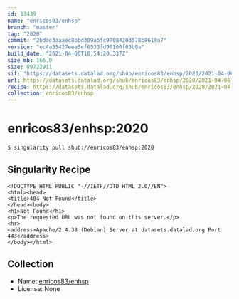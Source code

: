```yaml
---
id: 13439
name: "enricos83/enhsp"
branch: "master"
tag: "2020"
commit: "2bdac3aaaec8bbd309abfc9708420d578b8619a7"
version: "ec4a35427eea5ef6533fd96160f03b9a"
build_date: "2021-04-06T10:54:20.337Z"
size_mb: 166.0
size: 89722911
sif: "https://datasets.datalad.org/shub/enricos83/enhsp/2020/2021-04-06-2bdac3aa-ec4a3542/ec4a35427eea5ef6533fd96160f03b9a.sif"
url: https://datasets.datalad.org/shub/enricos83/enhsp/2020/2021-04-06-2bdac3aa-ec4a3542/
recipe: https://datasets.datalad.org/shub/enricos83/enhsp/2020/2021-04-06-2bdac3aa-ec4a3542/Singularity
collection: enricos83/enhsp
---
```


# enricos83/enhsp:2020

```bash
$ singularity pull shub://enricos83/enhsp:2020
```

## Singularity Recipe

```singularity
<!DOCTYPE HTML PUBLIC "-//IETF//DTD HTML 2.0//EN">
<html><head>
<title>404 Not Found</title>
</head><body>
<h1>Not Found</h1>
<p>The requested URL was not found on this server.</p>
<hr>
<address>Apache/2.4.38 (Debian) Server at datasets.datalad.org Port 443</address>
</body></html>
```

## Collection

 - Name: [enricos83/enhsp](https://github.com/enricos83/enhsp)
 - License: None

